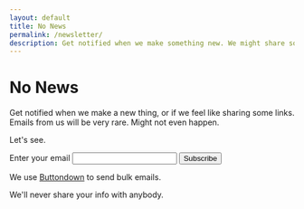 ```yaml
---
layout: default
title: No News
permalink: /newsletter/
description: Get notified when we make something new. We might share some links too.
---
```


# No News

Get notified when we make a new thing, or if we feel like sharing some links. Emails from us will be very rare. Might not even happen.

Let's see.

<form
  action="https://buttondown.email/api/emails/embed-subscribe/numberedworks"
  method="post"
  target="popupwindow"
  onsubmit="window.open('https://buttondown.email/numberedworks', 'popupwindow')"
  class="embeddable-buttondown-form">
  <label for="bd-email">Enter your email</label>
  <input type="email" name="email" id="bd-email" />
  <input type="submit" value="Subscribe" />
</form>

We use [Buttondown](https://buttondown.email/) to send bulk emails.

We'll never share your info with anybody.
